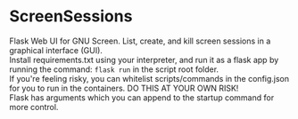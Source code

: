 # ScreenSessions
 Flask Web UI for GNU Screen. List, create, and kill screen sessions in a graphical interface (GUI).<br>
 Install requirements.txt using your interpreter, and run it as a flask app by running the command: ```flask run``` in the script root folder.<br>
 If you're feeling risky, you can whitelist scripts/commands in the config.json for you to run in the containers. DO THIS AT YOUR OWN RISK!<br>
 Flask has arguments which you can append to the startup command for more control.

